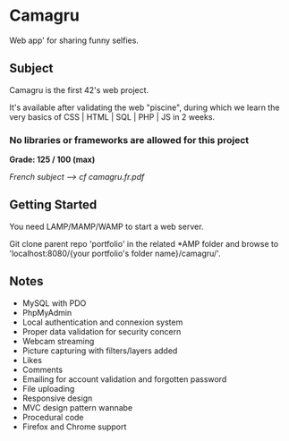 # Camagru

Web app' for sharing funny selfies.


## Subject

Camagru is the first 42's web project.

It's available after validating the web "piscine", during which we learn the very basics of CSS | HTML | SQL | PHP | JS in 2 weeks.

### No libraries or frameworks are allowed for this project


__Grade: 125 / 100 (max)__

*French subject --> cf camagru.fr.pdf*


## Getting Started

You need LAMP/MAMP/WAMP to start a web server.

Git clone parent repo 'portfolio' in the related *AMP folder and browse to 'localhost:8080/{your portfolio's folder name}/camagru/'.


## Notes

- MySQL with PDO
- PhpMyAdmin
- Local authentication and connexion system
- Proper data validation for security concern
- Webcam streaming
- Picture capturing with filters/layers added
- Likes
- Comments
- Emailing for account validation and forgotten password
- File uploading
- Responsive design
- MVC design pattern wannabe
- Procedural code
- Firefox and Chrome support

